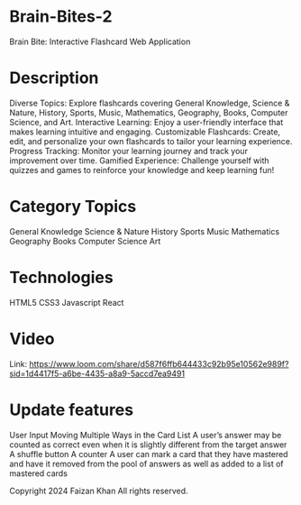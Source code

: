 # Brain-Bites-2

Brain Bite: Interactive Flashcard Web Application
# Description

Diverse Topics: Explore flashcards covering General Knowledge, Science & Nature, History, Sports, Music, Mathematics, Geography, Books, Computer Science, and      Art.
Interactive Learning: Enjoy a user-friendly interface that makes learning intuitive and engaging.
Customizable Flashcards: Create, edit, and personalize your own flashcards to tailor your learning experience.
Progress Tracking: Monitor your learning journey and track your improvement over time.
Gamified Experience: Challenge yourself with quizzes and games to reinforce your knowledge and keep learning fun!

# Category Topics

General Knowledge
Science & Nature
History
Sports
Music
Mathematics
Geography
Books
Computer Science
Art

# Technologies

  HTML5
  CSS3
  Javascript
  React

# Video

Link: https://www.loom.com/share/d587f6ffb644433c92b95e10562e989f?sid=1d4417f5-a6be-4435-a8a9-5accd7ea9491

# Update features
  User Input
  Moving Multiple Ways in the Card List
  A user’s answer may be counted as correct even when it is slightly different from the target answer
  A shuffle button
  A counter
  A user can mark a card that they have mastered and have it removed from the pool of answers as well as added to a list of mastered cards

Copyright 2024 Faizan Khan All rights reserved.

